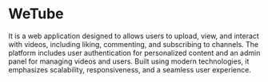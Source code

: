 # WeTube
It is a web application designed to allows users to upload, view, and interact with videos, including liking, commenting, and subscribing to channels. The platform includes user authentication for personalized content and an admin panel for managing videos and users. Built using modern technologies, it emphasizes scalability, responsiveness, and a seamless user experience.
